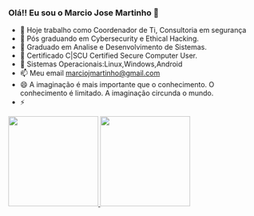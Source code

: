 ### Olá!! Eu sou o Marcio Jose Martinho 👋


- 🔭 Hoje trabalho como Coordenador de Ti, Consultoria em segurança
- 🌱 Pós graduando em Cybersecurity e Ethical Hacking.
- 👯 Graduado em Analise e Desenvolvimento de Sistemas.
- 🤔 Certificado C|SCU Certified Secure Computer User.
- 💬 Sistemas Operacionais:Linux,Windows,Android
- 📫 Meu email marciojmartinho@gmail.com
- 😄 A imaginação é mais importante que o conhecimento. O conhecimento é limitado. A imaginação circunda o mundo.
- ⚡ 

<div>
  <a href="https://github.com/elsafecorpconsultoria">
  <img height="180em" src="https://github-readme-stats.vercel.app/api?username=elsafecorpconsultoria&show_icons=true&theme=dark&include_all_commits=true&count_private=true"/>
  <img height="180em" src="https://github-readme-stats.vercel.app/api/top-langs/?username=elsafecorpconsultoria&layout=compact&langs_count=7&theme=dark"/>
</div>


